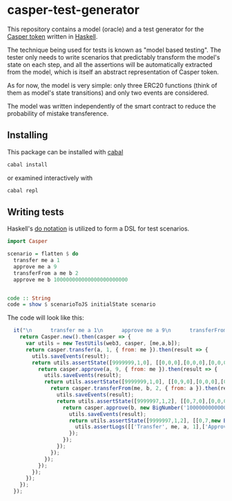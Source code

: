 # casper-test-generator

This repository contains a model (oracle) and a test generator for the [Casper token](https://github.com/Casper-dev/contract) written in [Haskell](https://www.haskell.org/).

The technique being used for tests is known as "model based testing".  The tester only needs to write scenarios that predictably transform the model's state on each step, and all the assertions will be automatically extracted from the model, which is itself an abstract representation of Casper token.

As for now, the model is very simple: only three ERC20 functions (think of them as model's state transitions) and only two events are  considered.

The model was written independently of the smart contract to reduce the probability of mistake transference.

## Installing

This package can be installed with [cabal](https://www.haskell.org/cabal/download.html)

```bash
cabal install
```

or examined interactively with

```bash
cabal repl
```

## Writing tests

Haskell's [do notation](https://en.wikibooks.org/wiki/Haskell/do_notation) is utilized to form a DSL for test scenarios.

```haskell
import Casper

scenario = flatten $ do
  transfer me a 1
  approve me a 9
  transferFrom a me b 2
  approve me b 100000000000000000000000


code :: String
code = show $ scenarioToJS initialState scenario
```

The code will look like this:

```js
  it("\n      transfer me a 1\n      approve me a 9\n      transferFrom a me b 2\n      approve me b 100000000000000000000000", () => {
    return Casper.new().then(casper => {
      var utils = new TestUtils(web3, casper, [me,a,b]);
      return casper.transfer(a, 1, { from: me }).then(result => {
        utils.saveEvents(result);
        return utils.assertState([9999999,1,0], [[0,0,0],[0,0,0],[0,0,0]]).then(() => {
          return casper.approve(a, 9, { from: me }).then(result => {
            utils.saveEvents(result);
            return utils.assertState([9999999,1,0], [[0,9,0],[0,0,0],[0,0,0]]).then(() => {
              return casper.transferFrom(me, b, 2, { from: a }).then(result => {
                utils.saveEvents(result);
                return utils.assertState([9999997,1,2], [[0,7,0],[0,0,0],[0,0,0]]).then(() => {
                  return casper.approve(b, new BigNumber('100000000000000000000000'), { from: me }).then(result => {
                    utils.saveEvents(result);
                    return utils.assertState([9999997,1,2], [[0,7,new BigNumber('100000000000000000000000')],[0,0,0],[0,0,0]]).then(() => {
                      utils.assertLogs([['Transfer', me, a, 1],['Approval', me, a, 9],['Transfer', me, b, 2],['Approval', me, b, new BigNumber('100000000000000000000000')]]);
                    });
                  });
                });
              });
            });
          });
        });
      });
    });
  });
```